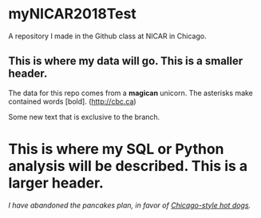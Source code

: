 # myNICAR2018Test
A repository I made in the Github class at NICAR in Chicago.

## This is where my data will go.  This is a smaller header.

The data for this repo comes from a **magican** unicorn.  The asterisks make contained words [bold].
(http://cbc.ca)

Some new text that is exclusive to the branch.

# This is where my SQL or Python analysis will be described. This is a larger header.

*I have abandoned the pancakes plan, in favor of [Chicago-style hot dogs](viennabeef.com).*
